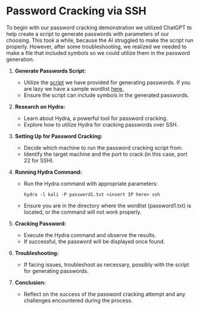 # Password Cracking via SSH

To begin with our password cracking demonstration we utilized ChatGPT to help create a script to generate passwords with parameters of our choosing. This took a while, because the AI struggled to make the script run properly. However, after some troubleshooting, we realized we needed to make a file that included symbols so we could utilize them in the password generation. 

1. **Generate Passwords Script:**
    - Utilize the [script](script/script.ps1) we have provided for generating passwords. If you are lazy we have a sample wordlist [here.](password_cracking/script/passwords1.txt)
    - Ensure the script can include symbols in the generated passwords.

2. **Research on Hydra:**
    - Learn about Hydra, a powerful tool for password cracking.
    - Explore how to utilize Hydra for cracking passwords over SSH.

3. **Setting Up for Password Cracking:**
    - Decide which machine to run the password cracking script from.
    - Identify the target machine and the port to crack (in this case, port 22 for SSH).

4. **Running Hydra Command:**
    - Run the Hydra command with appropriate parameters:
      ```
      hydra -l kali -P password1.txt <insert IP here> ssh
      ```
    - Ensure you are in the directory where the wordlist (password1.txt) is located, or the command will not work properly.

5. **Cracking Password:**
    - Execute the Hydra command and observe the results.
    - If successful, the password will be displayed once found.

6. **Troubleshooting:**
    - If facing issues, troubleshoot as necessary, possibly with the script for generating passwords.

7. **Conclusion:**
    - Reflect on the success of the password cracking attempt and any challenges encountered during the process.


